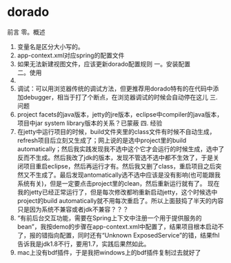 # dorado
前言
零。概述  
1. 变量名是区分大小写的。  
2. app-context.xml对应spring的配置文件  
3. 如果无法新建视图文件，应该更新dorado配置规则
一。安装配置  
二。使用  
1. 
2. 调试：可以用浏览器传统的调试方法，但更推荐用dorado特有的在代码中添加debugger，相当于打了个断点，在浏览器调试的时候会自动停在这儿
三. 问题
1. project facets的java版本，jetty的jre版本，eclipse中compiler的java版本，项目中jar system library版本的关系？已蒙蔽
四. 经验
1. 在jetty中运行项目的时候，build文件夹里的class文件有时候不自动生成，refresh项目后立刻又生成了；网上说的是选中project里的build automatically；然后我实践发现我不选中这个它才会运行的时候生成，选中了反而不生成。然后我改了jdk的版本，发现不管选不选中都不生效了，于是关闭项目重启eclipse，然后再运行才有。然后我又删了class，重启项目之后突然又不生成了。最后发现antomatically选不选中应该是没有影响(也可能跟我系统有关)，但是一定要点击project里的clean，然后重新运行就有了。
现在我的jetty已经正常运行了，但是每次修改都哟重新启动jetty，这个时候选中project的build automatically就不用每次重启了。所以上面鼓捣了半天的内容只是因为系统不兼容或者jdk不兼容？？？
2. “有前后台交互功能，需要在Spring上下文中注册一个用于提供服务的bean”，我按demo的步骤在app-context.xml中配置了，结果项目根本启动不了，报的错指向配置，同时还有“Unknown ExposedService”的错，结果fhl告诉我是jdk1.8不行，要用1.7，实践后果然如此。
3. mac上没有bdf插件，于是我把windows上的bdf插件复制过去就好了 

